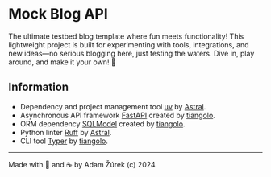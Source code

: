 # Mock Blog API

The ultimate testbed blog template where fun meets functionality! This lightweight project is built for experimenting
with tools, integrations, and new ideas—no serious blogging here, just testing the waters. Dive in, play around, and
make it your own! 🧪

## Information

- Dependency and project management tool [uv](https://docs.astral.sh/uv/) by [Astral](https://astral.sh/).
- Asynchronous API framework [FastAPI](https://fastapi.tiangolo.com/) created by [tiangolo](https://github.com/tiangolo).
- ORM dependency [SQLModel](https://sqlmodel.tiangolo.com/) created by [tiangolo](https://github.com/tiangolo).
- Python linter [Ruff](https://docs.astral.sh/ruff/) by [Astral](https://astral.sh/).
- CLI tool [Typer](https://typer.tiangolo.com/) by [tiangolo](https://github.com/tiangolo).

---
Made with 💚 and ☕️ by Adam Žúrek (c) 2024
